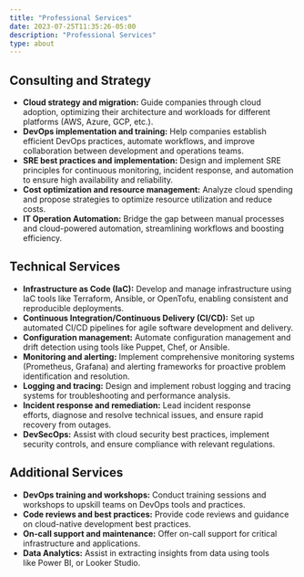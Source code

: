 ```yaml
---
title: "Professional Services"
date: 2023-07-25T11:35:26-05:00
description: "Professional Services"
type: about
---
```

## Consulting and Strategy
- **Cloud strategy and migration:** Guide companies through cloud adoption, optimizing their architecture and workloads for different platforms (AWS, Azure, GCP, etc.).
- **DevOps implementation and training:** Help companies establish efficient DevOps practices, automate workflows, and improve collaboration between development and operations teams.
- **SRE best practices and implementation:** Design and implement SRE principles for continuous monitoring, incident response, and automation to ensure high availability and reliability.
- **Cost optimization and resource management:** Analyze cloud spending and propose strategies to optimize resource utilization and reduce costs.
- **IT Operation Automation:** Bridge the gap between manual processes and cloud-powered automation, streamlining workflows and boosting efficiency.

## Technical Services
- **Infrastructure as Code (IaC):** Develop and manage infrastructure using IaC tools like Terraform, Ansible, or OpenTofu, enabling consistent and reproducible deployments.
- **Continuous Integration/Continuous Delivery (CI/CD):** Set up automated CI/CD pipelines for agile software development and delivery.
- **Configuration management:** Automate configuration management and drift detection using tools like Puppet, Chef, or Ansible.
- **Monitoring and alerting:** Implement comprehensive monitoring systems (Prometheus, Grafana) and alerting frameworks for proactive problem identification and resolution.
- **Logging and tracing:** Design and implement robust logging and tracing systems for troubleshooting and performance analysis.
- **Incident response and remediation:** Lead incident response efforts, diagnose and resolve technical issues, and ensure rapid recovery from outages.
- **DevSecOps:** Assist with cloud security best practices, implement security controls, and ensure compliance with relevant regulations.

## Additional Services
- **DevOps training and workshops:** Conduct training sessions and workshops to upskill teams on DevOps tools and practices.
- **Code reviews and best practices:** Provide code reviews and guidance on cloud-native development best practices.
- **On-call support and maintenance:** Offer on-call support for critical infrastructure and applications.
- **Data Analytics:** Assist in extracting insights from data using tools like Power BI, or Looker Studio.

